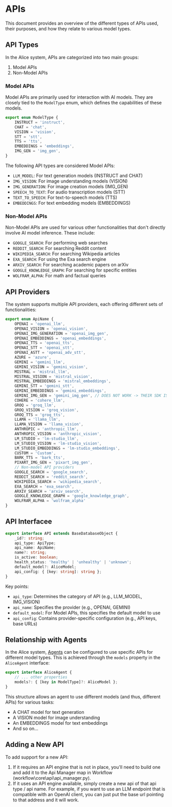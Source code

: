 # APIs

This document provides an overview of the different types of APIs used, their purposes, and how they relate to various model types.

## API Types

In the Alice system, APIs are categorized into two main groups:

1. Model APIs
2. Non-Model APIs

### Model APIs

Model APIs are primarily used for interaction with AI models. They are closely tied to the `ModelType` enum, which defines the capabilities of these models.

```typescript
export enum ModelType {
    INSTRUCT = 'instruct',
    CHAT = 'chat',
    VISION = 'vision',
    STT = 'stt',
    TTS = 'tts',
    EMBEDDINGS = 'embeddings',
    IMG_GEN = 'img_gen',
}
```

The following API types are considered Model APIs:

- `LLM_MODEL`: For text generation models (INSTRUCT and CHAT)
- `IMG_VISION`: For image understanding models (VISION)
- `IMG_GENERATION`: For image creation models (IMG_GEN)
- `SPEECH_TO_TEXT`: For audio transcription models (STT)
- `TEXT_TO_SPEECH`: For text-to-speech models (TTS)
- `EMBEDDINGS`: For text embedding models (EMBEDDINGS)

### Non-Model APIs

Non-Model APIs are used for various other functionalities that don't directly involve AI model inference. These include:

- `GOOGLE_SEARCH`: For performing web searches
- `REDDIT_SEARCH`: For searching Reddit content
- `WIKIPEDIA_SEARCH`: For searching Wikipedia articles
- `EXA_SEARCH`: For using the Exa search engine
- `ARXIV_SEARCH`: For searching academic papers on arXiv
- `GOOGLE_KNOWLEDGE_GRAPH`: For searching for specific entities
- `WOLFRAM_ALPHA`: For math and factual queries

## API Providers

The system supports multiple API providers, each offering different sets of functionalities:

```typescript
export enum ApiName {
    OPENAI = 'openai_llm',
    OPENAI_VISION = 'openai_vision',
    OPENAI_IMG_GENERATION = 'openai_img_gen',
    OPENAI_EMBEDDINGS = 'openai_embeddings',
    OPENAI_TTS = 'openai_tts',
    OPENAI_STT = 'openai_stt',
    OPENAI_ASTT = 'openai_adv_stt',
    AZURE = 'azure',
    GEMINI = 'gemini_llm',
    GEMINI_VISION = 'gemini_vision',
    MISTRAL = 'mistral_llm',
    MISTRAL_VISION = 'mistral_vision',
    MISTRAL_EMBEDDINGS = 'mistral_embeddings',
    GEMINI_STT = 'gemini_stt',
    GEMINI_EMBEDDINGS = 'gemini_embeddings',
    GEMINI_IMG_GEN = 'gemini_img_gen', // DOES NOT WORK -> THEIR SDK IS BROKEN -> Waiting for fix, update, etc. 
    COHERE = 'cohere_llm',
    GROQ = 'groq_llm',
    GROQ_VISION = 'groq_vision',
    GROQ_TTS = 'groq_tts',
    LLAMA = 'llama_llm',
    LLAMA_VISION = 'llama_vision',
    ANTHROPIC = 'anthropic_llm',
    ANTHROPIC_VISION = 'anthropic_vision',
    LM_STUDIO = 'lm-studio_llm',
    LM_STUDIO_VISION = 'lm-studio_vision',
    LM_STUDIO_EMBEDDINGS = 'lm-studio_embeddings',
    CUSTOM = 'Custom',
    BARK_TTS = 'bark_tts',
    PIXART_IMG_GEN = 'pixart_img_gen',
    // Non-model API providers
    GOOGLE_SEARCH = 'google_search',
    REDDIT_SEARCH = 'reddit_search',
    WIKIPEDIA_SEARCH = 'wikipedia_search',
    EXA_SEARCH = 'exa_search',
    ARXIV_SEARCH = 'arxiv_search',
    GOOGLE_KNOWLEDGE_GRAPH = 'google_knowledge_graph',
    WOLFRAM_ALPHA = 'wolfram_alpha'
}
```

## API Interfacee

```typescript
export interface API extends BaseDatabaseObject {
    _id?: string;
    api_type: ApiType;
    api_name: ApiName;
    name?: string;
    is_active: boolean;
    health_status: 'healthy' | 'unhealthy' | 'unknown';
    default_model?: AliceModel;
    api_config: { [key: string]: string };
}
```

Key points:
- `api_type`: Determines the category of API (e.g., LLM_MODEL, IMG_VISION)
- `api_name`: Specifies the provider (e.g., OPENAI, GEMINI)
- `default_model`: For Model APIs, this specifies the default model to use
- `api_config`: Contains provider-specific configuration (e.g., API keys, base URLs)

## Relationship with Agents

In the Alice system, [Agents](/knowledgebase/agent) can be configured to use specific APIs for different model types. This is achieved through the `models` property in the `AliceAgent` interface:

```typescript
export interface AliceAgent {
    // ... other properties
    models?: { [key in ModelType]?: AliceModel };
}
```

This structure allows an agent to use different models (and thus, different APIs) for various tasks:
- A CHAT model for text generation
- A VISION model for image understanding
- An EMBEDDINGS model for text embeddings
- And so on...

## Adding a New API

To add support for a new API:

1. If it requires an API engine that is not in place, you'll need to build one and add it to the Api Manager map in Workflow (workflow\core\api\api_manager.py). 
2. If it uses an API engine available, simply create a new api of that api type / api name. For example, if you want to use an LLM endpoint that is compatible with an OpenAI client, you can just put the base url pointing to that address and it will work. 